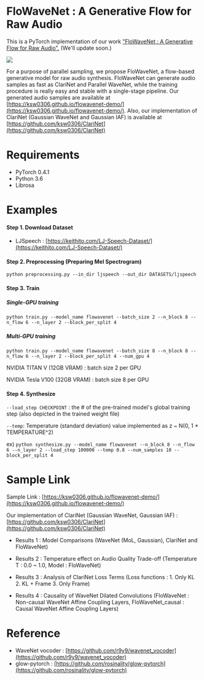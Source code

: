 # FloWaveNet : A Generative Flow for Raw Audio 

This is a PyTorch implementation of our work ["FloWaveNet : A Generative Flow for Raw Audio".](https://arxiv.org/abs/1811.02155) (We'll update soon.)

<img src="png/model.png">

For a purpose of parallel sampling, we propose FloWaveNet, a flow-based generative model for raw audio synthesis.
FloWaveNet can generate audio samples as fast as ClariNet and Parallel WaveNet, while the training procedure is really easy and stable with a single-stage pipeline. Our generated audio samples are available at [https://ksw0306.github.io/flowavenet-demo/](https://ksw0306.github.io/flowavenet-demo/). Also, our implementation of ClariNet (Gaussian WaveNet and Gaussian IAF) is available at [https://github.com/ksw0306/ClariNet](https://github.com/ksw0306/ClariNet)


# Requirements

- PyTorch 0.4.1
- Python 3.6
- Librosa

# Examples

#### Step 1. Download Dataset

- LJSpeech : [https://keithito.com/LJ-Speech-Dataset/](https://keithito.com/LJ-Speech-Dataset/)

#### Step 2. Preprocessing (Preparing Mel Spectrogram)

`python preprocessing.py --in_dir ljspeech --out_dir DATASETS/ljspeech`

#### Step 3. Train

##### Single-GPU training

`python train.py --model_name flowavenet --batch_size 2 --n_block 8 --n_flow 6 --n_layer 2 --block_per_split 4`

##### Multi-GPU training

`python train.py --model_name flowavenet --batch_size 8 --n_block 8 --n_flow 6 --n_layer 2 --block_per_split 4 --num_gpu 4`


NVIDIA TITAN V (12GB VRAM) : batch size 2 per GPU

NVIDIA Tesla V100 (32GB VRAM) : batch size 8 per GPU


#### Step 4. Synthesize

`--load_step CHECKPOINT` : the # of the pre-trained model's global training step (also depicted in the trained weight file)

`--temp`: Temperature (standard deviation) value implemented as z ~ N(0, 1 * TEMPERATURE^2)

ex) `python synthesize.py --model_name flowavenet --n_block 8 --n_flow 6 --n_layer 2 --load_step 100000 --temp 0.8 --num_samples 10 --block_per_split 4`



# Sample Link

Sample Link : [https://ksw0306.github.io/flowavenet-demo/](https://ksw0306.github.io/flowavenet-demo/)

Our implementation of ClariNet (Gaussian WaveNet, Gaussian IAF) : [https://github.com/ksw0306/ClariNet](https://github.com/ksw0306/ClariNet)

- Results 1 : Model Comparisons (WaveNet (MoL, Gaussian), ClariNet and FloWaveNet)

- Results 2 : Temperature effect on Audio Quality Trade-off (Temperature T : 0.0 ~ 1.0, Model : FloWaveNet)

- Results 3 : Analysis of ClariNet Loss Terms (Loss functions : 1. Only KL 2. KL + Frame 3. Only Frame)

- Results 4 : Causality of WaveNet Dilated Convolutions (FloWaveNet : Non-causal WaveNet Affine Coupling Layers, FloWaveNet_causal : Causal WaveNet Affine Coupling Layers)


# Reference

- WaveNet vocoder : [https://github.com/r9y9/wavenet_vocoder](https://github.com/r9y9/wavenet_vocoder)
- glow-pytorch : [https://github.com/rosinality/glow-pytorch](https://github.com/rosinality/glow-pytorch)
